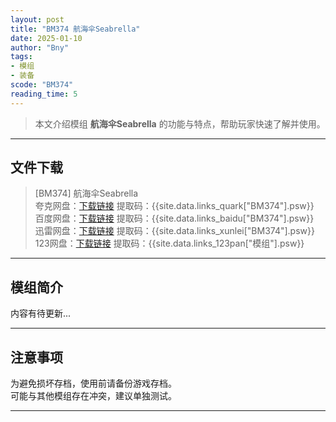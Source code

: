 ```yaml
---
layout: post
title: "BM374 航海伞Seabrella"
date: 2025-01-10
author: "Bny"
tags: 
- 模组
- 装备
scode: "BM374"
reading_time: 5
---
```


> 本文介绍模组 **航海伞Seabrella** 的功能与特点，帮助玩家快速了解并使用。

---

## 文件下载

> [BM374] 航海伞Seabrella  
夸克网盘：[下载链接]({{site.data.links_quark["BM374"].url}}) 提取码：{{site.data.links_quark["BM374"].psw}}  
百度网盘：[下载链接]({{site.data.links_baidu["BM374"].url}}) 提取码：{{site.data.links_baidu["BM374"].psw}}  
迅雷网盘：[下载链接]({{site.data.links_xunlei["BM374"].url}}) 提取码：{{site.data.links_xunlei["BM374"].psw}}  
123网盘：[下载链接]({{site.data.links_123pan["模组"].url}}) 提取码：{{site.data.links_123pan["模组"].psw}}  

---

## 模组简介

>  
内容有待更新...  

---

## 注意事项

>  
为避免损坏存档，使用前请备份游戏存档。  
可能与其他模组存在冲突，建议单独测试。  

---

